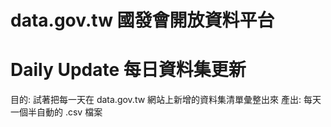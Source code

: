 # data.gov.tw 國發會開放資料平台
# Daily Update 每日資料集更新

目的: 試著把每一天在 data.gov.tw 網站上新增的資料集清單彙整出來
產出: 每天一個半自動的 .csv 檔案

